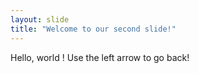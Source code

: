 ```yaml
---
layout: slide
title: "Welcome to our second slide!"
---
```

Hello, world !
Use the left arrow to go back!
